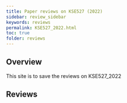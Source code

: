 ```yaml
---
title: Paper reviews on KSE527 (2022) 
sidebar: review_sidebar
keywords: reviews
permalink: KSE527_2022.html
toc: true
folder: reviews
---
```



## Overview

This site is to save the reviews on KSE527_2022

## Reviews

